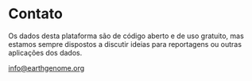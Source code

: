 # Contato

Os dados desta plataforma são de código aberto e de uso gratuito, mas estamos sempre dispostos a discutir ideias para reportagens ou outras aplicações dos dados.

<a class="amw-mail-link" href="mailtio:info@earthgenome.org">info@earthgenome.org</a>

